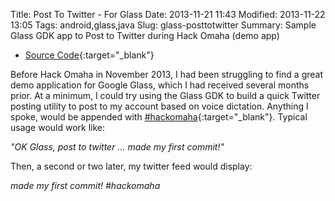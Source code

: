 Title: Post To Twitter - For Glass
Date: 2013-11-21 11:43
Modified: 2013-11-22 13:05
Tags: android,glass,java
Slug: glass-posttotwitter
Summary: Sample Glass GDK app to Post to Twitter during Hack Omaha (demo app)

* [Source Code](https://github.com/mitch-b/glass-posttotwitter){:target="_blank"}

Before Hack Omaha in November 2013, I had been struggling to find a great demo application for Google Glass, which I had received several months prior. At a minimum, I could try using the Glass GDK to build a quick Twitter posting utility to post to my account based on voice dictation. Anything I spoke, would be appended with [#hackomaha](https://twitter.com/search?q=%23hackomaha){:target="_blank"}. Typical usage would work like:

*"OK Glass, post to twitter ... made my first commit!"*

Then, a second or two later, my twitter feed would display:

*made my first commit! #hackomaha*

